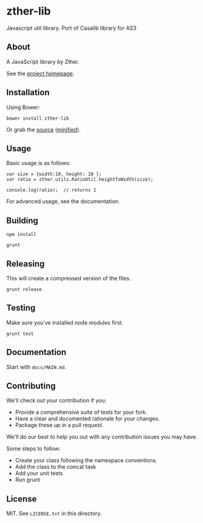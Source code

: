 # zther-lib

Javascript util library.  Port of Casalib library for AS3

## About

A JavaScript library by Zther.

See the [project homepage](http://.github.io/zther-lib).

## Installation

Using Bower:

    bower install zther-lib

Or grab the [source](https://github.com//zther-lib/dist/zther-lib.js) ([minified](https://github.com//zther-lib/dist/zther-lib.min.js)).

## Usage

Basic usage is as follows:

    var size = {width:10, height: 10 };
    var ratio = zther.utils.RatioUtil.heightToWidth(size);

    console.log(ratio);  // returns 1

For advanced usage, see the documentation.

## Building

	npm install

	grunt

## Releasing

This will create a compressed version of the files.

	grunt release

## Testing

Make sure you've installed node modules first.

	grunt test

## Documentation

Start with `docs/MAIN.md`.

## Contributing

We'll check out your contribution if you:

* Provide a comprehensive suite of tests for your fork.
* Have a clear and documented rationale for your changes.
* Package these up in a pull request.

We'll do our best to help you out with any contribution issues you may have.

Some steps to follow:

- Create your class following the namespace conventions.
- Add the class to the concat task
- Add your unit tests
- Run grunt

## License

MIT. See `LICENSE.txt` in this directory.
